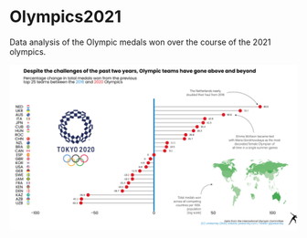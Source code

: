 # Olympics2021
Data analysis of the Olympic medals won over the course of the 2021 olympics.

![Abstract](TotalMedals.png)
